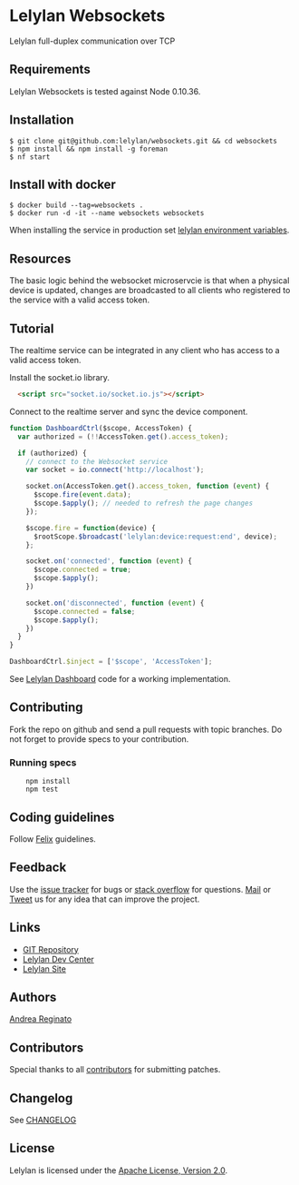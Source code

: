 # Lelylan Websockets

Lelylan full-duplex communication over TCP


## Requirements

Lelylan Websockets is tested against Node 0.10.36.


## Installation

    $ git clone git@github.com:lelylan/websockets.git && cd websockets
    $ npm install && npm install -g foreman
    $ nf start

## Install with docker

    $ docker build --tag=websockets .
    $ docker run -d -it --name websockets websockets
    
When installing the service in production set [lelylan environment variables](https://github.com/lelylan/lelylan/blob/master/README.md#production).


## Resources

The basic logic behind the websocket microservcie is that when a physical device is updated, changes are broadcasted to all clients who registered to the service with a valid access token.

## Tutorial

The realtime service can be integrated in any client who has access to a valid access token.

Install the socket.io library.

```html
  <script src="socket.io/socket.io.js"></script>
```

Connect to the realtime server and sync the device component.

```javascript
function DashboardCtrl($scope, AccessToken) {
  var authorized = (!!AccessToken.get().access_token);

  if (authorized) {
    // connect to the Websocket service
    var socket = io.connect('http://localhost');

    socket.on(AccessToken.get().access_token, function (event) {
      $scope.fire(event.data);
      $scope.$apply(); // needed to refresh the page changes
    });

    $scope.fire = function(device) {
      $rootScope.$broadcast('lelylan:device:request:end', device);
    };

    socket.on('connected', function (event) {
      $scope.connected = true;
      $scope.$apply();
    })

    socket.on('disconnected', function (event) {
      $scope.connected = false;
      $scope.$apply();
    })
  }
}

DashboardCtrl.$inject = ['$scope', 'AccessToken'];
```

See [Lelylan Dashboard](http://lelylan.github.io/devices-dashboard-ng) code for a working implementation.



## Contributing

Fork the repo on github and send a pull requests with topic branches.
Do not forget to provide specs to your contribution.

### Running specs

        npm install
        npm test


## Coding guidelines

Follow [Felix](http://nodeguide.com/style.html) guidelines.


## Feedback

Use the [issue tracker](http://github.com/lelylan/websockets/issues) for bugs or [stack overflow](http://stackoverflow.com/questions/tagged/lelylan) for questions.
[Mail](mailto:dev@lelylan.com) or [Tweet](http://twitter.com/lelylan) us for any idea that can improve the project.


## Links

* [GIT Repository](http://github.com/lelylan/websockets)
* [Lelylan Dev Center](http://dev.lelylan.com)
* [Lelylan Site](http://lelylan.com)


## Authors

[Andrea Reginato](https://www.linkedin.com/in/andreareginato)


## Contributors

Special thanks to all [contributors](https://github.com/lelylan/websockets/contributors)
for submitting patches.


## Changelog

See [CHANGELOG](https://github.com/lelylan/websockets/blob/master/CHANGELOG.md)


## License

Lelylan is licensed under the [Apache License, Version 2.0](http://www.apache.org/licenses/LICENSE-2.0).
